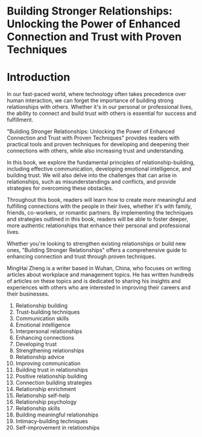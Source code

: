 # Building Stronger Relationships: Unlocking the Power of Enhanced Connection and Trust with Proven Techniques

# Introduction

In our fast-paced world, where technology often takes precedence over human interaction, we can forget the importance of building strong relationships with others. Whether it's in our personal or professional lives, the ability to connect and build trust with others is essential for success and fulfillment.

"Building Stronger Relationships: Unlocking the Power of Enhanced Connection and Trust with Proven Techniques" provides readers with practical tools and proven techniques for developing and deepening their connections with others, while also increasing trust and understanding.

In this book, we explore the fundamental principles of relationship-building, including effective communication, developing emotional intelligence, and building trust. We will also delve into the challenges that can arise in relationships, such as misunderstandings and conflicts, and provide strategies for overcoming these obstacles.

Throughout this book, readers will learn how to create more meaningful and fulfilling connections with the people in their lives, whether it's with family, friends, co-workers, or romantic partners. By implementing the techniques and strategies outlined in this book, readers will be able to foster deeper, more authentic relationships that enhance their personal and professional lives.

Whether you're looking to strengthen existing relationships or build new ones, "Building Stronger Relationships" offers a comprehensive guide to enhancing connection and trust through proven techniques.

MingHai Zheng is a writer based in Wuhan, China, who focuses on writing articles about workplace and management topics. He has written hundreds of articles on these topics and is dedicated to sharing his insights and experiences with others who are interested in improving their careers and their businesses.



1. Relationship building
2. Trust-building techniques
3. Communication skills
4. Emotional intelligence
5. Interpersonal relationships
6. Enhancing connections
7. Developing trust
8. Strengthening relationships
9. Relationship advice
10. Improving communication
11. Building trust in relationships
12. Positive relationship building
13. Connection building strategies
14. Relationship enrichment
15. Relationship self-help
16. Relationship psychology
17. Relationship skills
18. Building meaningful relationships
19. Intimacy-building techniques
20. Self-improvement in relationships

